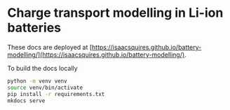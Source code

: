 # Charge transport modelling in Li-ion batteries

These docs are deployed at [https://isaacsquires.github.io/battery-modelling/](https://isaacsquires.github.io/battery-modelling/).

To build the docs locally

```bash
python -m venv venv
source venv/bin/activate
pip install -r requirements.txt
mkdocs serve
```
